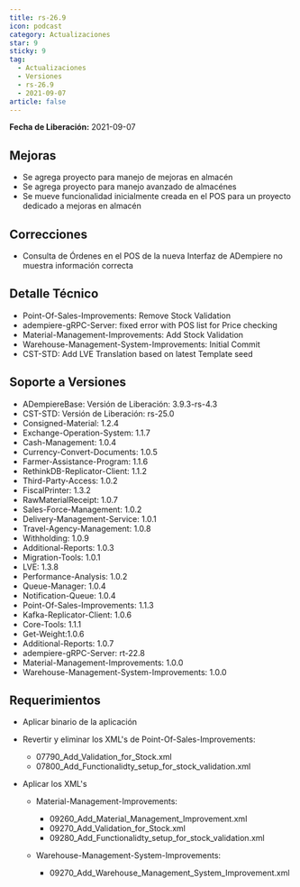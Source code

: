 ```yaml
---
title: rs-26.9
icon: podcast
category: Actualizaciones
star: 9
sticky: 9
tag:
  - Actualizaciones
  - Versiones
  - rs-26.9
  - 2021-09-07
article: false
---
```


**Fecha de Liberación:** 2021-09-07
## Mejoras

- Se agrega proyecto para manejo de mejoras en almacén
- Se agrega proyecto para manejo avanzado de almacénes
- Se mueve funcionalidad inicialmente creada en el POS para un proyecto dedicado a mejoras en almacén

## Correcciones

- Consulta de Órdenes en el POS de la nueva Interfaz de ADempiere no muestra información correcta

## Detalle Técnico

- Point-Of-Sales-Improvements: Remove Stock Validation
- adempiere-gRPC-Server: fixed error with POS list for Price checking
- Material-Management-Improvements: Add Stock Validation
- Warehouse-Management-System-Improvements: Initial Commit
- CST-STD: Add LVE Translation based on latest Template seed

## Soporte a Versiones

- ADempiereBase: Versión de Liberación: 3.9.3-rs-4.3
- CST-STD: Versión de Liberación: rs-25.0
- Consigned-Material: 1.2.4
- Exchange-Operation-System: 1.1.7
- Cash-Management: 1.0.4
- Currency-Convert-Documents: 1.0.5
- Farmer-Assistance-Program: 1.1.6
- RethinkDB-Replicator-Client: 1.1.2
- Third-Party-Access: 1.0.2
- FiscalPrinter: 1.3.2
- RawMaterialReceipt: 1.0.7
- Sales-Force-Management: 1.0.2
- Delivery-Management-Service: 1.0.1
- Travel-Agency-Management: 1.0.8
- Withholding: 1.0.9
- Additional-Reports: 1.0.3
- Migration-Tools: 1.0.1
- LVE: 1.3.8
- Performance-Analysis: 1.0.2
- Queue-Manager: 1.0.4
- Notification-Queue: 1.0.4
- Point-Of-Sales-Improvements: 1.1.3
- Kafka-Replicator-Client: 1.0.6
- Core-Tools: 1.1.1
- Get-Weight:1.0.6
- Additional-Reports: 1.0.7
- adempiere-gRPC-Server: rt-22.8
- Material-Management-Improvements: 1.0.0
- Warehouse-Management-System-Improvements: 1.0.0

## Requerimientos

- Aplicar binario de la aplicación

- Revertir y eliminar los XML's de Point-Of-Sales-Improvements:
  
  - 07790_Add_Validation_for_Stock.xml
  - 07800_Add_Functionalidty_setup_for_stock_validation.xml

- Aplicar los XML's
  
  - Material-Management-Improvements:

    - 09260_Add_Material_Management_Improvement.xml
    - 09270_Add_Validation_for_Stock.xml
    - 09280_Add_Functionalidty_setup_for_stock_validation.xml

  - Warehouse-Management-System-Improvements:

    - 09270_Add_Warehouse_Management_System_Improvement.xml
